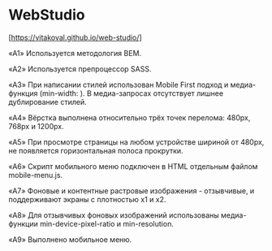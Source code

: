 # WebStudio
[https://vitakoval.github.io/web-studio/]

«A1» Используется методология BEM.

«A2» Используется препроцессор SASS.

«A3» При написании стилей использован Mobile First подход и медиа-функция (min-width: ). В медиа-запросах отсутствует лишнее дублирование стилей.

«A4» Вёрстка выполнена относительно трёх точек перелома: 480px, 768px и 1200px.

«A5» При просмотре страницы на любом устройстве шириной от 480px, не появляется горизонтальная полоса прокрутки.

«A6» Скрипт мобильного меню подключен в HTML отдельным файлом mobile-menu.js.

«A7» Фоновые и контентные растровые изображения - отзывчивые, и поддерживают экраны с плотностью x1 и x2.

«A8» Для отзывчивых фоновых изображений использованы медиа-функции min-device-pixel-ratio и min-resolution.

«A9» Выполненo мобильноe меню.
